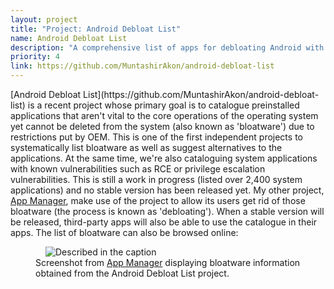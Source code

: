 ```yaml
---
layout: project
title: "Project: Android Debloat List"
name: Android Debloat List
description: "A comprehensive list of apps for debloating Android with suggestions and vulnerabilities, based on but independent of UAD-NG project."
priority: 4
link: https://github.com/MuntashirAkon/android-debloat-list
---
```


<div class="flex">
  <div class="layout-2-3" markdown="block">
[Android Debloat List](https://github.com/MuntashirAkon/android-debloat-list) is a recent project whose primary goal is to catalogue preinstalled applications that aren't vital to the core operations of the operating system yet cannot be deleted from the system (also known as 'bloatware') due to restrictions put by OEM. This is one of the first independent projects to systematically list bloatware as well as suggest alternatives to the applications. At the same time, we're also cataloguing system applications with known vulnerabilities such as RCE or privilege escalation vulnerabilities. This is still a work in progress (listed over 2,400 system applications) and no stable version has been released yet. My other project, <a href="https://github.com/MuntashirAkon/AppManager">App Manager</a>, make use of the project to allow its users get rid of those bloatware (the process is known as 'debloating'). When a stable version will be released, third-party apps will also be able to use the catalogue in their apps. The list of bloatware can also be browsed online: <https://muntashirakon.github.io/android-debloat-list/>
  </div>
  <div class="layout-1-3 center">
    <figure style="display: block">
      <img style="max-width: 24rem; margin: 0 1rem" src="{{ '/images/adl-am.png' | relative_url }}" alt="Described in the caption">
      <figcaption>Screenshot from <a href="https://github.com/MuntashirAkon/AppManager">App Manager</a> displaying bloatware information obtained from the Android Debloat List project.</figcaption>
    </figure>
  </div>
</div>